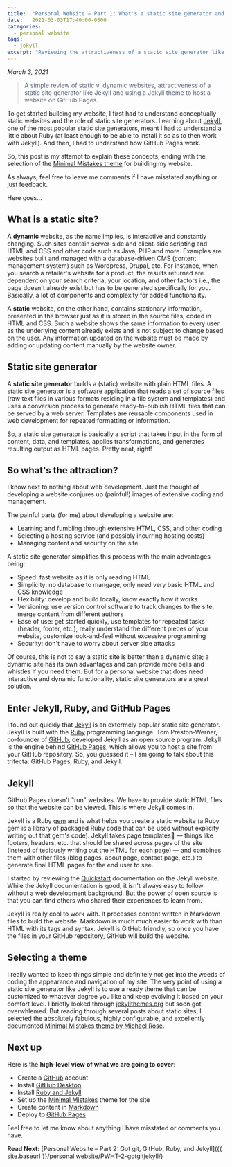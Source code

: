 ```yaml
---
title:  "Personal Website – Part 1: What's a static site generator and what to do with it?"
date:   2021-03-03T17:40:00-0500
categories:
  - personal website
tags:
  - jekyll
excerpt: "Reviewing the attractiveness of a static site generator like Jekyll."
---
```


*March 3, 2021*

> <span style="color: #596275">A simple review of static v. dynamic websites, attractiveness of a static site generator like Jekyll and using a Jekyll theme to host a website on GitHub Pages.</span>

To get started building my website, I first had to understand conceptually static websites and the role of static site generators. Learning about [Jekyll][], one of the most popular static site generators, meant I had to  understand a little about Ruby (at least enough to be able to install it so as to then work with Jekyll). And then, I had to understand how GitHub Pages work.

So, this post is my attempt to explain these concepts, ending with the selection of the [Minimal Mistakes theme][mm] for building my website.

As always, feel free to leave me comments if I have misstated anything or just feedback. 

Here goes...

## What is a static site?
A **dynamic** website, as the name implies, is interactive and constantly changing. Such sites contain server-side and client-side scripting and HTML and CSS and other code such as Java, PHP and more. Examples are websites built and managed with a database-driven CMS (content management system) such as Wordpress, Drupal, etc. For instance, when you search a retailer's website for a product, the results returned are dependent on your search criteria, your location, and other factors i.e., the page doesn't already exist but has to be generated specifically for you. Basically, a lot of components and complexity for added functionality.

A **static** website, on the other hand, contains stationary information, presented in the browser just as it is stored in the source files, coded in HTML and CSS. Such a website shows the same information to every user as the underlying content already exists and is not subject to change based on the user. Any information updated on the website must be made by adding or updating content manually by the website owner.

## Static site generator
A **static site generator** builds a (static) website with plain HTML files. A static site generator is a software application that reads a set of source files (raw text files in various formats residing in a file system and templates) and uses a conversion process to generate ready-to-publish HTML files that can be served by a web server. Templates are reusable components used in web development for repeated formatting or information.

So, a static site generator is basically a script that takes input in the form of content, data, and templates, applies transformations, and generates resulting output as HTML pages. Pretty neat, right!

## So what's the attraction?
I know next to nothing about web development. Just the thought of developing a website conjures up (painful!) images of extensive coding and management.

The painful parts (for me) about developing a website are:

- Learning and fumbling through extensive HTML, CSS, and other coding
- Selecting a hosting service (and possibly incurring hosting costs)
- Managing content and security on the site

A static site generator simplifies this process with the main advantages being:

- Speed: fast website as it is only reading HTML
- Simplicity: no database to mangage, only need very basic HTML and CSS knowledge
- Flexibility: develop and build locally, know exactly how it works
- Versioning: use version control software to track changes to the site, merge content from different authors
- Ease of use: get started quickly, use templates for repeated tasks (header, footer, etc.), really understand the different pieces of your website, customize look-and-feel without excessive programming
- Security: don't have to worry about server side attacks

Of course, this is not to say a static site is better than a dynamic site; a dynamic site has its own advantages and can provide more bells and whistles if you need them. But for a personal website that does need interactive and dynamic functionality, static site generators are a great solution.

## Enter Jekyll, Ruby, and GitHub Pages
I found out quickly that [Jekyll][] is an extermely popular static site generator. Jekyll is built with the [Ruby](https://www.ruby-lang.org/en/) programming language. Tom Preston-Werner, co-founder of [GitHub](https://github.com), developed Jekyll as an open source program. Jekyll is the engine behind [GitHub Pages][], which allows you to host a site from your GitHub repository. So, you guessed it – I am going to talk about this trifecta: GitHub Pages, Ruby, and Jekyll. 


## Jekyll
GitHub Pages doesn't "run" websites. We have to provide static HTML files so that the website can be viewed. This is where Jekyll comes in.

Jekyll is a Ruby [gem](https://rubygems.org) and is what helps you create a static website (a Ruby gem is a library of packaged Ruby code that can be used without explicity writing out that gem's code). Jekyll takes page templates — things like footers, headers, etc. that should be shared across pages of the site (instead of tediously writing out the HTML for each page) — and combines them with other files (blog pages, about page, contact page, etc.) to generate final HTML pages for the end user to see.

I started by reviewing the [Quickstart](https://jekyllrb.com/docs/) documentation on the Jekyll website. While the Jekyll documentation is good, it isn't always easy to follow without a web development background. But the power of open source is that you can find others who shared their experiences to learn from.

Jekyll is really cool to work with. It processes content written in Markdown files to build the website. Markdown is much much easier to work with than HTML with its tags and syntax. Jekyll is GitHub friendly, so once you have the files in your GitHub repository, GitHub will build the website. 

## Selecting a theme
I really wanted to keep things simple and definitely not get into the weeds of coding the appearance and navigation of my site. The very point of using a static site generator like Jekyll is to use a ready theme that can be customized to whatever degree you like and keep evolving it based on your comfort level. I briefly looked through [jekyllthemes.org](http://jekyllthemes.org/) but soon got overwhlemed. But reading through several posts about static sites, I selected the absolutely fabulous, highly configurable, and excellently documented [Minimal Mistakes theme by Michael Rose][mm].

## Next up
Here is the **high-level view of what we are going to cover**:

- Create a [GitHub][] account
- Install [GitHub Desktop](https://desktop.github.com/)
- Install [Ruby and Jekyll](https://jekyllrb.com/docs/installation/)
- Set up the [Minimal Mistakes][mm] theme for the site
- Create content in [Markdown](https://www.markdownguide.org)
- Deploy to [GitHub Pages][]

Feel free to let me know about anything I have misstated or comments you have.

**Read Next:** [Personal Website – Part 2: Got git, GitHub, Ruby, and Jekyll]({{ site.baseurl }}/personal website/PWHT-2-gotgitjekyll/)


<!------------------------------- FOOTER --------------------------------->

[GitHub]: https://github.com
[Jekyll]: https://jekyllrb.com/
[GitHub Pages]: https://pages.github.com/
[mm]: https://mmistakes.github.io/minimal-mistakes/